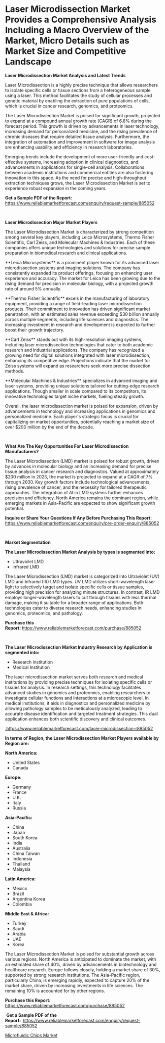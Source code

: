 <p><h1>Laser Microdissection Market Provides a Comprehensive Analysis Including a Macro Overview of the Market, Micro Details such as Market Size and Competitive Landscape</h1></p><p><strong>Laser Microdissection Market Analysis and Latest Trends</strong></p>
<p><p>Laser Microdissection is a highly precise technique that allows researchers to isolate specific cells or tissue sections from a heterogeneous sample using a laser. This method facilitates the study of cellular processes and genetic material by enabling the extraction of pure populations of cells, which is crucial in cancer research, genomics, and proteomics.</p><p>The Laser Microdissection Market is poised for significant growth, projected to expand at a compound annual growth rate (CAGR) of 6.8% during the forecast period. This growth is driven by advancements in laser technology, increasing demand for personalized medicine, and the rising prevalence of chronic diseases that require detailed tissue analysis. Furthermore, the integration of automation and improvement in software for image analysis are enhancing usability and efficiency in research laboratories.</p><p>Emerging trends include the development of more user-friendly and cost-effective systems, increasing adoption in clinical diagnostics, and advancements in applications for single-cell analysis. Collaborations between academic institutions and commercial entities are also fostering innovation in this space. As the need for precise and high-throughput extraction techniques grows, the Laser Microdissection Market is set to experience robust expansion in the coming years.</p></p>
<p><strong>Get a Sample PDF of the Report:&nbsp;</strong> <a href="https://www.reliablemarketforecast.com/enquiry/request-sample/885052?utm_campaign=2308&utm_medium=2&utm_source=Github&utm_content=ia&utm_term=04032025&utm_id=laser-microdissection">https://www.reliablemarketforecast.com/enquiry/request-sample/885052</a></p>
<p>&nbsp;</p>
<p><strong>Laser Microdissection Major Market Players</strong></p>
<p><p>The Laser Microdissection Market is characterized by strong competition among several key players, including Leica Microsystems, Thermo Fisher Scientific, Carl Zeiss, and Molecular Machines & Industries. Each of these companies offers unique technologies and solutions for precise sample preparation in biomedical research and clinical applications.</p><p>**Leica Microsystems** is a prominent player known for its advanced laser microdissection systems and imaging solutions. The company has consistently expanded its product offerings, focusing on enhancing user experience and accuracy. The market for Leica has been growing due to the rising demand for precision in molecular biology, with a projected growth rate of around 5% annually.</p><p>**Thermo Fisher Scientific** excels in the manufacturing of laboratory equipment, providing a range of field-leading laser microdissection products. Their commitment to innovation has driven significant market penetration, with an estimated sales revenue exceeding $30 billion annually across multiple segments, including life sciences and diagnostics. The increasing investment in research and development is expected to further boost their growth trajectory.</p><p>**Carl Zeiss** stands out with its high-resolution imaging systems, including laser microdissection technologies that cater to both academic research and industrial applications. The company has recognized a growing need for digital solutions integrated with laser microdissection, enhancing its competitive edge. Projections indicate that the market for Zeiss systems will expand as researchers seek more precise dissection methods.</p><p>**Molecular Machines & Industries** specializes in advanced imaging and laser systems, providing unique solutions tailored for cutting-edge research applications. Though smaller in scale compared to its competitors, its innovative technologies target niche markets, fueling steady growth.</p><p>Overall, the laser microdissection market is poised for expansion, driven by advancements in technology and increasing applications in genomics and personalized medicine. Each player's strategic focus is crucial for capitalizing on market opportunities, potentially reaching a market size of over $200 million by the end of the decade.</p></p>
<p>&nbsp;</p>
<p><strong>What Are The Key Opportunities For Laser Microdissection Manufacturers?</strong></p>
<p><p>The Laser Microdissection (LMD) market is poised for robust growth, driven by advances in molecular biology and an increasing demand for precise tissue analysis in cancer research and diagnostics. Valued at approximately $200 million in 2023, the market is projected to expand at a CAGR of 7% through 2030. Key growth factors include technological advancements, rising prevalence of cancer, and the necessity for tailored therapeutic approaches. The integration of AI in LMD systems further enhances precision and efficiency. North America remains the dominant region, while emerging markets in Asia-Pacific are expected to show significant growth potential.</p></p>
<p><strong>Inquire or Share Your Questions If Any Before Purchasing This Report:</strong> <a href="https://www.reliablemarketforecast.com/enquiry/pre-order-enquiry/885052?utm_campaign=2308&utm_medium=2&utm_source=Github&utm_content=ia&utm_term=04032025&utm_id=laser-microdissection">https://www.reliablemarketforecast.com/enquiry/pre-order-enquiry/885052</a></p>
<p>&nbsp;</p>
<p><strong>Market Segmentation</strong></p>
<p><strong>The Laser Microdissection Market Analysis by types is segmented into:</strong></p>
<p><ul><li>Ultravoilet LMD</li><li>Infrared LMD</li></ul></p>
<p><p>The Laser Microdissection (LMD) market is categorized into Ultraviolet (UV) LMD and Infrared (IR) LMD types. UV LMD utilizes short-wavelength laser light to selectively target and isolate specific cells or tissue samples, providing high precision for analyzing minute structures. In contrast, IR LMD employs longer-wavelength lasers to cut through tissues with less thermal damage, making it suitable for a broader range of applications. Both technologies cater to diverse research needs, enhancing studies in genomics, proteomics, and pathology.</p></p>
<p><strong>Purchase this Report:&nbsp;</strong><a href="https://www.reliablemarketforecast.com/purchase/885052?utm_campaign=2308&utm_medium=2&utm_source=Github&utm_content=ia&utm_term=04032025&utm_id=laser-microdissection">https://www.reliablemarketforecast.com/purchase/885052</a></p>
<p>&nbsp;</p>
<p><strong>The Laser Microdissection Market Industry Research by Application is segmented into:</strong></p>
<p><ul><li>Research Institution</li><li>Medical Institution</li></ul></p>
<p><p>The laser microdissection market serves both research and medical institutions by providing precise techniques for isolating specific cells or tissues for analysis. In research settings, this technology facilitates advanced studies in genomics and proteomics, enabling researchers to investigate cellular functions and interactions at a microscopic level. In medical institutions, it aids in diagnostics and personalized medicine by allowing pathology samples to be meticulously analyzed, leading to accurate disease identification and targeted treatment strategies. This dual application enhances both scientific discovery and clinical outcomes.</p></p>
<p><a href="https://www.reliablemarketforecast.com/laser-microdissection-r885052?utm_campaign=2308&utm_medium=2&utm_source=Github&utm_content=ia&utm_term=04032025&utm_id=laser-microdissection">&nbsp;https://www.reliablemarketforecast.com/laser-microdissection-r885052</a></p>
<p><strong>In terms of Region, the Laser Microdissection Market Players available by Region are:</strong></p>
<p>
    <p> <strong> North America: </strong>
        <ul>
            <li>United States</li>
            <li>Canada</li>
        </ul>
        </p> 
    <p> <strong> Europe: </strong>
        <ul>
            <li>Germany</li>
            <li>France</li>
            <li>U.K.</li>
            <li>Italy</li>
            <li>Russia</li>
        </ul>
        </p> 
    <p> <strong> Asia-Pacific: </strong>
        <ul>
            <li>China</li>
            <li>Japan</li>
            <li>South Korea</li>
            <li>India</li>
            <li>Australia</li>
            <li>China Taiwan</li>
            <li>Indonesia</li>
            <li>Thailand</li>
            <li>Malaysia</li>
        </ul>
        </p> 
    <p> <strong> Latin America: </strong>
        <ul>
            <li>Mexico</li>
            <li>Brazil</li>
            <li>Argentina Korea</li>
            <li>Colombia</li>
        </ul>
        </p> 
    <p> <strong> Middle East & Africa: </strong>
        <ul>
            <li>Turkey</li>
            <li>Saudi</li>
            <li>Arabia</li>
            <li>UAE</li>
            <li>Korea</li>
        </ul>
    </p>
    </p>
<p><p>The Laser Microdissection Market is poised for substantial growth across various regions. North America is anticipated to dominate the market, with an estimated share of 40%, driven by advancements in biotechnology and healthcare research. Europe follows closely, holding a market share of 30%, supported by strong research institutions. The Asia-Pacific region, particularly China, is emerging rapidly, expected to capture 20% of the market share, driven by increasing investments in life sciences. The remaining 10% is accounted for by other regions.</p></p>
<p><strong>Purchase this Report: </strong><a href="https://www.reliablemarketforecast.com/purchase/885052?utm_campaign=2308&utm_medium=2&utm_source=Github&utm_content=ia&utm_term=04032025&utm_id=laser-microdissection">https://www.reliablemarketforecast.com/purchase/885052</a></p>
<p>&nbsp;<strong>Get a Sample PDF of the Report:&nbsp;&nbsp;</strong><a href="https://www.reliablemarketforecast.com/enquiry/request-sample/885052?utm_campaign=2308&utm_medium=2&utm_source=Github&utm_content=ia&utm_term=04032025&utm_id=laser-microdissection">https://www.reliablemarketforecast.com/enquiry/request-sample/885052</a></p>
<p><strong></strong></p>
<p><p><a href="https://github.com/leopardmicheal7019/Market-Research-Report-List-1/blob/main/microfluidic-chips-market.md?utm_campaign=2308&utm_medium=2&utm_source=Github&utm_content=ia&utm_term=04032025&utm_id=laser-microdissection">Microfluidic Chips Market</a></p></p>
